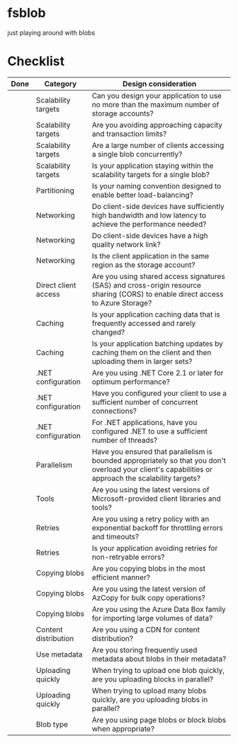 # fsblob
just playing around with blobs

# Checklist
| Done | Category             | Design consideration                                                                                                                                  |
|------|----------------------|-------------------------------------------------------------------------------------------------------------------------------------------------------|
|      | Scalability targets  | Can you design your application to use no more than the maximum number of storage accounts?                                                           |
|      | Scalability targets  | Are you avoiding approaching capacity and transaction limits?                                                                                         |
|      | Scalability targets  | Are a large number of clients accessing a single blob concurrently?                                                                                   |
|      | Scalability targets  | Is your application staying within the scalability targets for a single blob?                                                                         |
|      | Partitioning         | Is your naming convention designed to enable better load-balancing?                                                                                   |
|      | Networking           | Do client-side devices have sufficiently high bandwidth and low latency to achieve the performance needed?                                            |
|      | Networking           | Do client-side devices have a high quality network link?                                                                                              |
|      | Networking           | Is the client application in the same region as the storage account?                                                                                  |
|      | Direct client access | Are you using shared access signatures (SAS) and cross-origin resource sharing (CORS) to enable direct access to Azure Storage?                       |
|      | Caching              | Is your application caching data that is frequently accessed and rarely changed?                                                                      |
|      | Caching              | Is your application batching updates by caching them on the client and then uploading them in larger sets?                                            |
|      | .NET configuration   | Are you using .NET Core 2.1 or later for optimum performance?                                                                                         |
|      | .NET configuration   | Have you configured your client to use a sufficient number of concurrent connections?                                                                 |
|      | .NET configuration   | For .NET applications, have you configured .NET to use a sufficient number of threads?                                                                |
|      | Parallelism          | Have you ensured that parallelism is bounded appropriately so that you don't overload your client's capabilities or approach the scalability targets? |
|      | Tools                | Are you using the latest versions of Microsoft-provided client libraries and tools?                                                                   |
|      | Retries              | Are you using a retry policy with an exponential backoff for throttling errors and timeouts?                                                          |
|      | Retries              | Is your application avoiding retries for non-retryable errors?                                                                                        |
|      | Copying blobs        | Are you copying blobs in the most efficient manner?                                                                                                   |
|      | Copying blobs        | Are you using the latest version of AzCopy for bulk copy operations?                                                                                  |
|      | Copying blobs        | Are you using the Azure Data Box family for importing large volumes of data?                                                                          |
|      | Content distribution | Are you using a CDN for content distribution?                                                                                                         |
|      | Use metadata         | Are you storing frequently used metadata about blobs in their metadata?                                                                               |
|      | Uploading quickly    | When trying to upload one blob quickly, are you uploading blocks in parallel?                                                                         |
|      | Uploading quickly    | When trying to upload many blobs quickly, are you uploading blobs in parallel?                                                                        |
|      | Blob type            | Are you using page blobs or block blobs when appropriate?                                                                                             |
